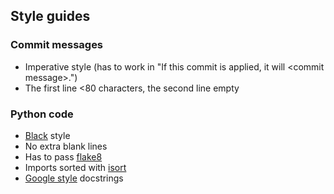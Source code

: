 ## Style guides

### Commit messages

- Imperative style (has to work in "If this commit is applied, it will \<commit message\>.")
- The first line <80 characters, the second line empty

### Python code

- [Black](https://github.com/psf/black) style
- No extra blank lines
- Has to pass [flake8](https://gitlab.com/pycqa/flake8)
- Imports sorted with [isort](https://github.com/timothycrosley/isort)
- [Google style](https://google.github.io/styleguide/pyguide.html#38-comments-and-docstrings) docstrings
